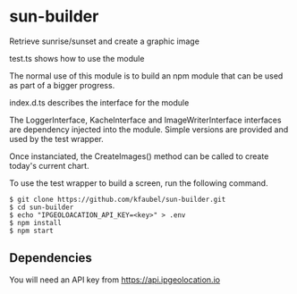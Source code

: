# sun-builder
Retrieve sunrise/sunset and create a graphic image

test.ts shows how to use the module

The normal use of this module is to build an npm module that can be used as part of a bigger progress.

index.d.ts describes the interface for the module

The LoggerInterface, KacheInterface and ImageWriterInterface interfaces are dependency injected into the module.  Simple versions are provided and used by the test wrapper.

Once instanciated, the CreateImages() method can be called to create today's current chart.

To use the test wrapper to build a screen, run the following command.  

```shell
$ git clone https://github.com/kfaubel/sun-builder.git
$ cd sun-builder
$ echo "IPGEOLOACATION_API_KEY=<key>" > .env
$ npm install
$ npm start
```

## Dependencies
You will need an API key from https://api.ipgeolocation.io

